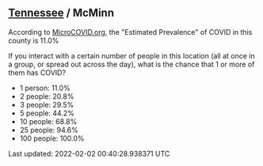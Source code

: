 
## [Tennessee](/united-states/tennessee) / McMinn

According to [MicroCOVID.org](http://microcovid.org),
the "Estimated Prevalence" of COVID in this county is 11.0%

If you interact with a certain number of people in this location
(all at once in a group, or spread out across the day), what is the chance that
1 or more of them has COVID?

- 1 person: 11.0%
- 2 people: 20.8%
- 3 people: 29.5%
- 5 people: 44.2%
- 10 people: 68.8%
- 25 people: 94.6%
- 100 people: 100.0%

Last updated: 2022-02-02 00:40:28.938371 UTC

